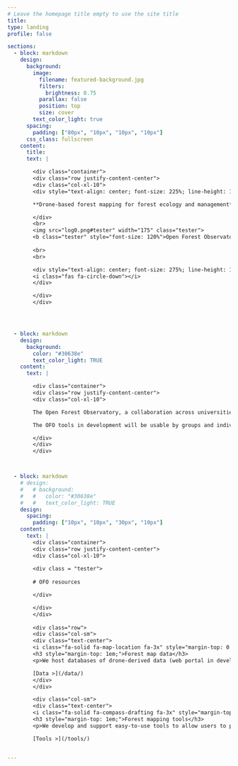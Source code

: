 ```yaml
---
# Leave the homepage title empty to use the site title
title:
type: landing
profile: false

sections:
  - block: markdown
    design:
      background:
        image:
          filename: featured-background.jpg
          filters:
            brightness: 0.75
          parallax: false
          position: top
          size: cover
        text_color_light: true
      spacing:
        padding: ["80px", "10px", "10px", "10px"]
      css_class: fullscreen
    content:
      title: 
      text: |

        <div class="container">
        <div class="row justify-content-center">
        <div class="col-xl-10">
        <div style="text-align: center; font-size: 225%; line-height: 120%;">

        **Drone-based forest mapping for forest ecology and management**

        </div>
        <br>
        <img src="log0.png#tester" width="175" class="tester">
        <b class="tester" style="font-size: 120%">Open Forest Observatory</b>
        
        <br>
        <br>

        <div style="text-align: center; font-size: 275%; line-height: 120%;">
        <i class="fas fa-circle-down"></i>
        </div>

        </div>
        </div>




  - block: markdown
    design:
      background:
        color: "#30638e"
        text_color_light: TRUE
    content:
      text: |

        <div class="container">
        <div class="row justify-content-center">
        <div class="col-xl-10">

        The Open Forest Observatory, a collaboration across universities and other partners, is working to make low-cost, AI-enabled drone-based forest mapping accessible to ecologists, land managers, and the general public.

        The OFO tools in development will be usable by groups and individuals with limited background in drones and remote sensing. All of our work is open-source (see our work on [GitHub](https://github.com/open-forest-observatory)). We are keen to collaborate with anyone interested in using and/or contributing to our tools. Learn how to [contact us](/about/#contact).

        </div>
        </div>
        </div>



  - block: markdown
    # design:
    #   # background:
    #   #   color: "#30638e"
    #   #   text_color_light: TRUE
    design:
      spacing:
        padding: ["10px", "10px", "30px", "10px"]
    content:
      text: |
        <div class="container">
        <div class="row justify-content-center">
        <div class="col-xl-10">
        
        <div class = "tester">
        
        # OFO resources

        </div>

        </div>
        </div>
        
        <div class="row">
        <div class="col-sm">
        <div class="text-center">
        <i class="fa-solid fa-map-location fa-3x" style="margin-top: 0.5em;"></i>
        <h3 style="margin-top: 1em;">Forest map data</h3>
        <p>We host databases of drone-derived data (web portal in development) and traditional field-based data at the same sites <a href="/data-field-ref/">web portal prototype</a>, along with guidelines for others wishing to collect their own data.</p>

        [Data >](/data/)
        </div>
        </div>

        <div class="col-sm">
        <div class="text-center">
        <i class="fa-solid fa-compass-drafting fa-3x" style="margin-top: 0.5em;"></i>
        <h3 style="margin-top: 1em;">Forest mapping tools</h3>
        <p>We develop and support easy-to-use tools to allow users to process their own drone imagery into individual-tree forest maps using current best-practices as defaults.</p>

        [Tools >](/tools/)


---
```

